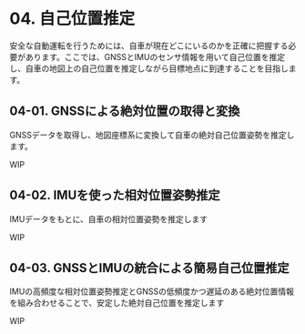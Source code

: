# 04. 自己位置推定

安全な自動運転を行うためには、自車が現在どこにいるのかを正確に把握する必要があります。ここでは、GNSSとIMUのセンサ情報を用いて自己位置を推定し、自車の地図上の自己位置を推定しながら目標地点に到達することを目指します。

## 04-01. GNSSによる絶対位置の取得と変換

GNSSデータを取得し、地図座標系に変換して自車の絶対自己位置姿勢を推定します。

WIP

## 04-02. IMUを使った相対位置姿勢推定

IMUデータをもとに、自車の相対位置姿勢を推定します

WIP

## 04-03. GNSSとIMUの統合による簡易自己位置推定

IMUの高頻度な相対位置姿勢推定とGNSSの低頻度かつ遅延のある絶対位置情報を組み合わせることで、安定した絶対自己位置を推定します

WIP
